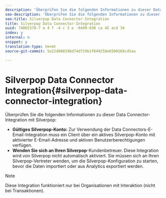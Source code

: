 ```yaml
---
description: 'Überprüfen Sie die folgenden Informationen zu dieser Data Connector-Integration mit Silverpop. '
seo-description: 'Überprüfen Sie die folgenden Informationen zu dieser Data Connector-Integration mit Silverpop. '
seo-title: Silverpop Data Connector-Integration
title: Silverpop Data Connector-Integration
uuid: 74065378-7 e 4 f -4 c 3 e -9499-938 ca 45 acd 34
index: y
internal: n
snippet: y
translation-type: tm+mt
source-git-commit: 5e22d080398d74df29b1f849258e6500168cd5aa

---
```



# Silverpop Data Connector Integration{#silverpop-data-connector-integration}

Überprüfen Sie die folgenden Informationen zu dieser Data Connector-Integration mit Silverpop:

* **Gültiges Silverpop-Konto:** Zur Verwendung der Data Connectors-E-Email-Integration muss ein Client über ein aktives Silverpop-Konto mit aktivierter E-Email-Adresse und aktiven Benutzerberechtigungen verfügen.
* **Wenden Sie sich an Ihren Silverpop**-Kundenbetreuer. Diese Integration wird von Silverpop nicht automatisch aktiviert. Sie müssen sich an Ihren Silverpop-Vertreter wenden, um die Silverpop-Konfiguration zu starten, bevor die Daten importiert oder aus Analytics exportiert werden.

>[!NOTE]
>
>Diese Integration funktioniert nur bei Organisationen mit Interaktion (nicht bei Transaktionen).


